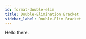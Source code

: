 ```yaml
---
id: format-double-elim
title: Double-Elimination Bracket
sidebar_label: Double-Elim Bracket
---
```


Hello there.
